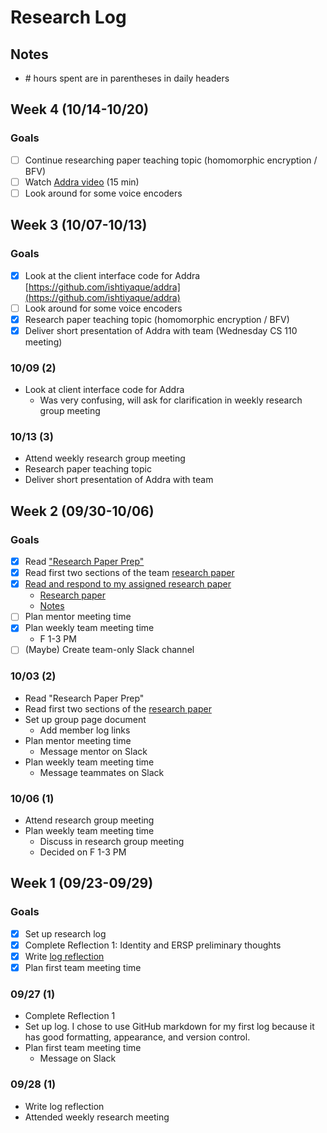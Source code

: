 # Research Log

## Notes
- \# hours spent are in parentheses in daily headers

## Week 4 (10/14-10/20)

### Goals
- [ ] Continue researching paper teaching topic (homomorphic encryption / BFV)
- [ ] Watch [Addra video](https://www.youtube.com/watch?v=RAlPCWZnVJA) (15 min)
- [ ] Look around for some voice encoders

## Week 3 (10/07-10/13)

### Goals
- [X]  Look at the client interface code for Addra [https://github.com/ishtiyaque/addra](https://github.com/ishtiyaque/addra)
- [ ]  Look around for some voice encoders
- [X]  Research paper teaching topic (homomorphic encryption / BFV)
- [X]  Deliver short presentation of Addra with team (Wednesday CS 110 meeting)

### 10/09 (2)
- Look at client interface code for Addra
    - Was very confusing, will ask for clarification in weekly research group meeting

### 10/13 (3)
- Attend weekly research group meeting
- Research paper teaching topic
- Deliver short presentation of Addra with team

## Week 2 (09/30-10/06)

### Goals
- [X] Read ["Research Paper Prep"](https://ersp.cs.ucsb.edu/cs190n/assignment-research-paper-prep)
- [X] Read first two sections of the team [research paper](https://www.usenix.org/system/files/osdi21-ahmad.pdf)
- [X] [Read and respond to my assigned research paper](https://ersp.cs.ucsb.edu/cs190n/assignment-reading-research-paper)
    - [Research paper](https://www.usenix.org/system/files/osdi21-ahmad.pdf)
    - [Notes](https://docs.google.com/document/d/1CIUsXgm_xan66bqSIEDlNEb3bCUmWpryhulQIobfhDM/edit?usp=sharing)
- [ ] Plan mentor meeting time
- [X] Plan weekly team meeting time
    - F 1-3 PM
- [ ] (Maybe) Create team-only Slack channel

### 10/03 (2)
- Read "Research Paper Prep"
- Read first two sections of the [research paper](https://www.usenix.org/system/files/osdi21-ahmad.pdf)
- Set up group page document
  - Add member log links
- Plan mentor meeting time
  - Message mentor on Slack
- Plan weekly team meeting time
  - Message teammates on Slack

### 10/06 (1)
- Attend research group meeting
- Plan weekly team meeting time
    - Discuss in research group meeting
    - Decided on F 1-3 PM


## Week 1 (09/23-09/29)

### Goals
- [X] Set up research log
- [X] Complete Reflection 1: Identity and ERSP preliminary thoughts
- [X] Write [log reflection](https://docs.google.com/document/d/1tth25z1mP1-FY_61-xe6FEbStgGxtg8T71m375zLqW8/edit?usp=sharing)
- [X] Plan first team meeting time

### 09/27 (1)
- Complete Reflection 1
- Set up log. I chose to use GitHub markdown for my first log because it has good formatting, appearance, and version control.
- Plan first team meeting time
  - Message on Slack

### 09/28 (1)
- Write log reflection
- Attended weekly research meeting
